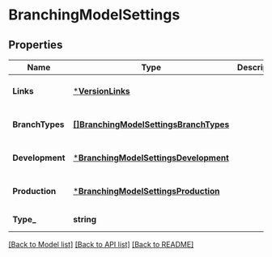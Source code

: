 # BranchingModelSettings

## Properties
Name | Type | Description | Notes
------------ | ------------- | ------------- | -------------
**Links** | [***VersionLinks**](version_links.md) |  | [optional] [default to null]
**BranchTypes** | [**[]BranchingModelSettingsBranchTypes**](branching_model_settings_branch_types.md) |  | [optional] [default to null]
**Development** | [***BranchingModelSettingsDevelopment**](branching_model_settings_development.md) |  | [optional] [default to null]
**Production** | [***BranchingModelSettingsProduction**](branching_model_settings_production.md) |  | [optional] [default to null]
**Type_** | **string** |  | [default to null]

[[Back to Model list]](../README.md#documentation-for-models) [[Back to API list]](../README.md#documentation-for-api-endpoints) [[Back to README]](../README.md)

